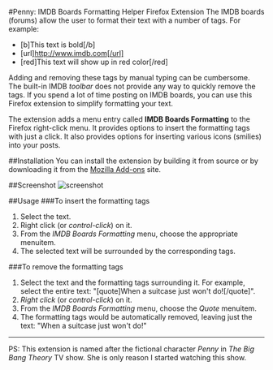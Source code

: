 #Penny: IMDB Boards Formatting Helper Firefox Extension
The IMDB boards (forums) allow the user to format their text with a number of tags. For example:

* [b]This text is bold[/b]
* [url]http://www.imdb.com[/url]
* [red]This text will show up in red color[/red]

Adding and removing these tags by manual typing can be cumbersome. The built-in IMDB *toolbar* does not provide any way to quickly remove the tags. If you spend a lot of time posting on IMDB boards, you can use this Firefox extension to simplify formatting your text.

The extension adds a menu entry called **IMDB Boards Formatting** to the Firefox right-click menu. It provides options to insert the formatting tags with just a click. It also provides options for inserting various icons (smilies) into your posts.

##Installation
You can install the extension by building it from source or by downloading it from the [Mozilla Add-ons](https://addons.mozilla.org/en-US/firefox/addon/imdb-boards-formatting-helper/) site.

##Screenshot
![screenshot](https://addons.cdn.mozilla.net/img/uploads/previews/full/115/115234.png?modified=1381677062)

##Usage
###To insert the formatting tags
1. Select the text.
2. Right click (or *control-click*) on it.
3. From the *IMDB Boards Formatting* menu, choose the appropriate menuitem.
4. The selected text will be surrounded by the corresponding tags.

###To remove the formatting tags
1. Select the text and the formatting tags surrounding it. For example, select the entire text:  "[quote]When a suitcase just won't do![/quote]".
2. *Right click* (or *control-click*) on it.
3. From the *IMDB Boards Formatting* menu, choose the *Quote* menuitem.
4. The formatting tags would be automatically removed, leaving just the text: "When a suitcase just won't do!"


***
PS: This extension is named after the fictional character *Penny* in *The Big Bang Theory* TV show. She is only reason I started watching this show.